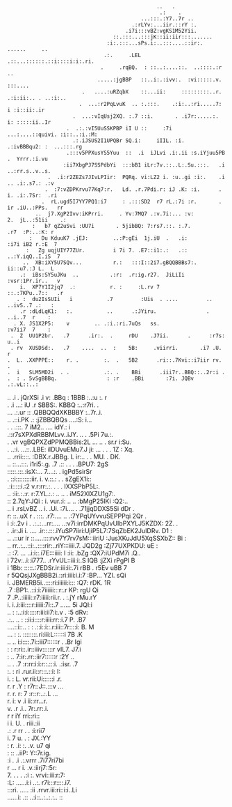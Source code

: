 
                                                    ..   .                                    
                                                     .:    .                                  
                                               ...:::.:Y7..7r ..                              
                                            .:rLYv:...iir.::rY :.                             
                                          .i7i:::vBZ:vgKS1M52Yii.                             
                                      ::.:::...:::jK::ii:iir:::.......                        
                                    :i:.:::...sPs.i:..:::....::ir:.  ......     ..            
                                   .:.     .LEL   .::...::::::.::i::::i:i:.ri.                
                                  .     .rqBQ.  : ::..:....::.  ..::::.:r   ..                
                                 .....:jgBBP   ::..i:.:ivv:.  :vi:::::.v.  :::....            
                            .   ....:uRZqbX    ::...ii:     :::::::::..r. .:i:ii:.. . ..:i:.. 
                           .  ...:r2PqLvuK  .. :.:::.    .:i:..:ri.....7: i :i::ii:.ir        
                         .  ...:vIqUsj2XQ. :.7 ::i.       . .i7r:.....:. i: :::::ii..Ir       
                       .  .:.:vI5UuSSKPBP iI U ::     :7i  ...:....::quivi. :i::..:i.:M:      
                         .:.iJSUS2I1UPQBr SQ.i:     iIIL. :i.   .:ivBBBqu2: :  ...:::.rg      
                       .:::v5PPXusYS5Yuu  ::  .i  iJLvi .i:.ii :s.iYjuu5PB  .  Yrrr.:i.vu     
                      :ii7XbgPJ7SSPdbYi  :::bB1 iLr:7v.::..L:.Su.:::.   .i  ..:rr.s..v..s.    
                 .  .i:r2ZEZs7JIvLPIir:  PQRq. vi:LZ2 i. :u..gi :i:.    .i .. .i:.s7.: .:v    
                .  :7:vZDPKrvu77Kq7:r.   Ld. .r.7Pdi.r: iJ .K: :i.      .  i. .i:.7Sr:  .ri   
               .  rL.ugd5I7YY7PQ1:i7     : .:::SD2  r7 rL.:7i :r.       . ir .iU..:PPs.   rr  
             ..  j7.XgP2Ivv:iKPrri.     . Yv:7MQ7 .:v.7i:... :v:          2.  jL..:51ii    .: 
            :   b7 qZ2uSvi :UU7i       . 5jibBQ: 7:rs7.::. :.7.         .r7  :P:..:K: r       
           :   Du KduuK7 .jEJ:        ..:P:gEi  1j.iU  .   .i:         :i7i iB2 r.:E  7       
          :   Zg uqjUIY77ZUr.         i 7i 7. .E7::i1:.:   .::        ..:Y.iqQ..I.iS  7       
         ..  XB:iXY5U7SQv...          r.:   :::I::2i7.gBQQBBBs7:.       ii::u7.:J L.  L       
        .:  iBs:SY5uJKu  ..          .:r:  .r:ig.r27.  JiLiIi         :vsr:1Pr.ir..   v       
        i.  XP7Y1I2jq7  .:           r. :     :L.rv 7                ::.:7KPu..7::   .r       
       . :  du2IsSUIi   i           .7         :Uis  . ....         .. ..ivS..7 .:   :        
        .r :dLdLqK1:   :.           ..      .:JYiru.                .   ..i..7  r    :        
      . X. JS1X2P5:    v        .. .:i.:ri.7uQs   ss.                  :v7ii7  7    :         
     .  Z  UU1P2br.   .7      .ir:.  .     rDU    .J7ii.      .      :r7s: u..i               
     . rv  XUSDSd:.   .7    ....  ..  :    5B:     .viirri.       .i7 .U.  r                  
    .  L. .XXPPPE::    r. .        :.  .   5B2      .ri::.7Kvi::i7iir rv.  .                  
    .  i   SLM5MD2i  . .           .:. .    BBi      .iii7r..BBQ::..2r:i .                    
    .  : . 5vSgBBBq.                : :r    .BBi       :7i. JQBv .:.vL::..:                   
   .. .i . jQrXSi                  .i  v:    .BBq        : 1BBB  :..:u :. r                   
   .  .i ...:                      iU  .r      SBBS:.     KBBQ  :..:r7ri. .                   
   ...                           .:.ur ::       .QBBQQdXKBBBY   :..7r..i.                     
  ..                           .::i.PK .:         :jZBBQBQs    ....:S: i...                   
. .                       .:::.  7 iM2..                      .... idY.: i                    
                 .::r7sXPXdRBBMLvv..iJY.                     .. .  .5Pi 7u.:.                 
.             .vr  vgBQPXZdPPMQBBis:2L                 ...  ..   .   sr.r i:Su.               
. ..:i. ...::..LBE:  iIDUvuEMu7.J ji:                 ... . .     .   1Z   : Xq.              
  .. .rrii::::. :DBX.r.JBBg.    L ir:..                 .          .   MU. .  DK.             
   ..  ::...:::. i1ri5:.g.     .7 .::  .                          . .  .BPU7: 2gS             
       :::::.:::.:isX:...     7....:.                              .    igPd5sirSr            
        . ::i:::::::::iir. i. v.::.:                              . .    sZgEX1i::            
             .:i:::::i.:2  v.r:rr:.:. .                            . .   IXXSPbP5L:.          
         ..    :ii:.:.:r.  r:7.YL.:.: ..                        ..    . iM52XIXZU1g7:.        
          ::   2.7qY:JQi :  i. vur.:i: ..                      ..      :bMgP25IKi :Q2:..      
           .. i  .rsLvBZ .. i. .Ui. :7i....                   .      .71jjqDDXS5Si  dDr .     
             r:    ::..uX r  .  :::. .r7:....               ..   .:7YPqUYvvuSEPPPqi  2Qr .    
             i      :i:.2v i  . .:..:...rr:....      ..:v7i:irrDMKPqUvUIbPXYLJ5KZDX:  2Z. .   
             .       .ir:Ji i.      .... .ir::.:::.iYuSP7iiri:UjiP5L7:7SqZbEK2JuIDRv.  D1  :  
            ..         .::ur ir  ::.....::::rvv7Y7rv7sM:::iiriU   :JusXKuJdU5XqSSXbZ::  Bi :  
            ..             rr..:...::i:..::::rir:..riY:::iiii.7.   JQD2g  :Zj77UXPKDU:  uE :  
            .:               :7.  ...     ..i:i::.i7E:::iiii: I :ii: .bZg  :QX7:iUPdM7i .Q..  
             i                 72v:..i::i777.. .rYvUL::iii:i:.S        IQB  :jZXi rPgPI  B    
             i                   1Bb: :::::.:7EDSr.ir:iii:ii:.7i        rBB . r5Ev  uBB  7    
             r                     5QQsjJXgBBB2i.::ri:iiii:i.i:7         :BP... YZI. sQi      
             i.                      JBMERB5i..::::ri:iiiiii:i:::         :Q7:   rDK. 1R      
             .7                       :BP1:..::i:i:7iiiiii:::r:.r          KP:    rgU  Qi     
              7                        .P..:iiiii::r7:iiiii:rii.r.      . :.jY     rMu.rY     
              i.                        i..i:iii::::r:iiiii:7i::.7  ......   5i     JQI:i     
            .. :                        :..:i:i:::::r:iii:ii7:i:.v  .        :5      dRv:     
          .:.. ..                       : ::ii:i::::r:iiii:rr::i.7            P.     .B7      
  ....::i::..   :                       : .::i::i::.r:iii::7r::::i:           B.      M       
     ...         :                      :. ::::::::.ri:iii:L::::::i          7B      .K       
                 ..                     ..  i:i::::.7i::iii7::::::r     .   .Br      Igi      
                  :                      :   r:ri::.ir::iiiv::::::r      vIL7.      J7.i      
                   :                     ..   7:ir:.rr::iir7::::::r               :2Y  ..     
                   ..                     .   .7 :r:rr:i:i:r::.:::i.          .:isr.  .7      
                    :.                    :    ri .rur.ii::r:::.::i:                  I:      
                     i.                   :     L.  vr.rii:Ui::::::i                .r.       
                      r.                  r     .Y   : r7r::J::.:::v              ...         
                       r.                 r.     r:  7   :r::r:..:.L           ...            
                        r.                i:      v .i    ii::rr...r.                         
                         v.               .r      .i..     7r:.rr:.i.                         
                          r                r       iY       rri::ri::                         
                           i               i.       U. .     riii.:ii                         
                           .:              .r       rr .   .  :i:rii7                         
                            i.              7        u.  .  :  JX.:YY                         
                             :              r.       .i: :. .v. u7  qi                        
                              :             ::        ..iiP:  Y::7r.ig.                       
                              :i        .   .i        .:.vrrr .7i77ri7bi                      
                               r       ...   r         i.   .v.:iirj7::5r:                    
                               7.   . . .  .:i          :.    vrvi::iii:r:7:                  
                              :L:    ......i:i           ..:.  r7i:::r::::.i7.                
                            :::ri.  ..... :ii             .rrvr.iii:ri::i:i..Li               
                           ......i:      .::                ..:i::..:..:.:..  ::

<!--
**Mochacinno/Mochacinno** is a ✨ _special_ ✨ repository because its `README.md` (this file) appears on your GitHub profile.

Here are some ideas to get you started:

- 🔭 I’m currently working on ...
- 🌱 I’m currently learning ...
- 👯 I’m looking to collaborate on ...
- 🤔 I’m looking for help with ...
- 💬 Ask me about ...
- 📫 How to reach me: ...
- 😄 Pronouns: ...
- ⚡ Fun fact: ...
-->
